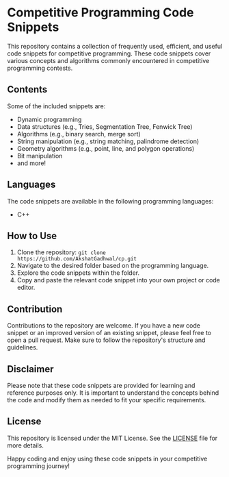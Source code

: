 # Competitive Programming Code Snippets

This repository contains a collection of frequently used, efficient, and useful code snippets for competitive programming. These code snippets cover various concepts and algorithms commonly encountered in competitive programming contests.

## Contents

 Some of the included snippets are:

- Dynamic programming
- Data structures (e.g., Tries, Segmentation Tree, Fenwick Tree)
- Algorithms (e.g., binary search, merge sort)
- String manipulation (e.g., string matching, palindrome detection)
- Geometry algorithms (e.g., point, line, and polygon operations)
- Bit manipulation
- and more!

## Languages

The code snippets are available in the following programming languages:

- C++

## How to Use

1. Clone the repository: `git clone https://github.com/AkshatGadhwal/cp.git`
2. Navigate to the desired folder based on the programming language.
3. Explore the code snippets within the folder.
4. Copy and paste the relevant code snippet into your own project or code editor.

## Contribution

Contributions to the repository are welcome. If you have a new code snippet or an improved version of an existing snippet, please feel free to open a pull request. Make sure to follow the repository's structure and guidelines.

## Disclaimer

Please note that these code snippets are provided for learning and reference purposes only. It is important to understand the concepts behind the code and modify them as needed to fit your specific requirements.

## License

This repository is licensed under the MIT License. See the [LICENSE](LICENSE) file for more details.

Happy coding and enjoy using these code snippets in your competitive programming journey!
